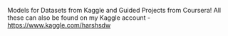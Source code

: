 Models for Datasets from Kaggle and Guided Projects from Coursera!
All these can also be found on my Kaggle account - https://www.kaggle.com/harshsdw
